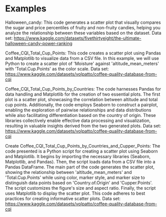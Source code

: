 # Examples
Halloween_candy: 
This code generates a scatter plot that visually compares the sugar and price percentiles of fruity and non-fruity candies, helping you analyze the relationship between these variables based on the dataset.
Data set: https://www.kaggle.com/datasets/fivethirtyeight/the-ultimate-halloween-candy-power-ranking

Coffee_CQI_Total_Cup_Points:
This code creates a scatter plot using Pandas and Matplotlib to visualize data from a CSV file. In this example, we will use Python to create a scatter plot of 'Moisture' against 'altitude_mean_meters' with 'Total.Cup.Points' as the color scale.
Data set: https://www.kaggle.com/datasets/volpatto/coffee-quality-database-from-cqi

Coffee_CQI_Total_Cup_Points_by_Countries:
The code harnesses Pandas for data handling and Matplotlib for the creation of two essential plots. The first plot is a scatter plot, showcasing the correlation between altitude and total cup points. Additionally, the code employs Seaborn to construct a pairplot, enabling the exploration of pairwise relationships and data distributions while also facilitating differentiation based on the country of origin. These libraries collectively enable effective data processing and visualization, resulting in valuable insights derived from the two generated plots. Data set: https://www.kaggle.com/datasets/volpatto/coffee-quality-database-from-cqi

Create Coffee_CQI_Total_Cup_Points_by_Countries_and_Cupper_Points:
The code presented is a Python script for creating a scatter plot using Seaborn and Matplotlib. It begins by importing the necessary libraries (Seaborn, Matplotlib, and Pandas). Then, the script loads data from a CSV file into a Pandas DataFrame. The main part of the code generates the scatter plot, showing the relationship between 'altitude_mean_meters' and 'Total.Cup.Points' while using color, marker style, and marker size to distinguish data points based on 'Country.of.Origin' and 'Cupper.Points'. The script customizes the figure's size and aspect ratio. Finally, the script uses Matplotlib to display the scatter plot. This code adheres to best practices for creating informative scatter plots. Data set: https://www.kaggle.com/datasets/volpatto/coffee-quality-database-from-cqi
